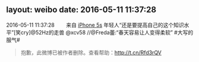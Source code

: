 layout: weibo
date: 2016-05-11 11:37:28
---
<meta name="referrer" content="no-referrer" />

2016-05-11 11:37:28  &nbsp;&nbsp;&nbsp;&nbsp;&nbsp;&nbsp; 来自 <a href="sinaweibo://customweibosource" rel="nofollow">iPhone 5s</a>
年轻人“还是要提高自己的这个知识水平”[笑cry]@52Hz的走兽 @xcv58  //@Freda蕾:“春天容易让人变得柔软” #大写的服气#
>  抱歉，此微博已被作者删除。查看帮助：http://t.cn/Rfd3rQV
